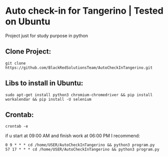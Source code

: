 # Auto check-in for Tangerino | Tested on Ubuntu
 Project just for study purpose in python


## Clone Project:

```
git clone https://github.com/BlackRedSolutionsTeam/AutoCheckInTangerino.git
```


## Libs to install in Ubuntu:

```
sudo apt-get install python3 chromium-chromedriver && pip install workalendar && pip install -U selenium
```

## Crontab: 

```
crontab -e
```

if u start at 09:00 AM
and finish work at 06:00 PM
I recommend: 
```
0 9 * * * cd /home/USER/AutoCheckInTangerino && python3 program.py
57 17 * * * cd /home/USER/AutoCheckInTangerino && python3 program.py
```

